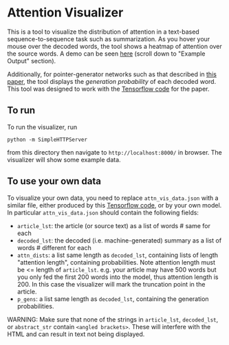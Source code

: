 # Attention Visualizer

This is a tool to visualize the distribution of attention in a text-based sequence-to-sequence task such as summarization. As you hover your mouse over the decoded words, the tool shows a heatmap of attention over the source words. A demo can be seen [here](http://www.abigailsee.com/2017/04/16/taming-rnns-for-better-summarization.html) (scroll down to "Example Output" section).

Additionally, for pointer-generator networks such as that described in [this paper](https://arxiv.org/abs/1704.04368), the tool displays the _generation probability_ of each decoded word. This tool was designed to work with the [Tensorflow code](https://github.com/abisee/pointer-generator) for the paper.

## To run

To run the visualizer, run

```
python -m SimpleHTTPServer
```

from this directory then navigate to `http://localhost:8000/` in browser. The visualizer will show some example data.

## To use your own data

To visualize your own data, you need to replace `attn_vis_data.json` with a similar file, either produced by this [Tensorflow code](https://github.com/abisee/pointer-generator), or by your own model. In particular `attn_vis_data.json` should contain the following fields:

- `article_lst`: the article (or source text) as a list of words # same for each
- `decoded_lst`: the decoded (i.e. machine-generated) summary as a list of words # different for each
- `attn_dists`: a list same length as `decoded_lst`, containing lists of length "attention length", containing probabilities.
  Note attention length must be <= length of `article_lst`.
  e.g. your article may have 500 words but you only fed the first 200 words into the model, thus attention length is 200.
  In this case the visualizer will mark the truncation point in the article.
- `p_gens`: a list same length as `decoded_lst`, containing the generation probabilities.

WARNING: Make sure that none of the strings in `article_lst`, `decoded_lst`, or `abstract_str` contain `<angled brackets>`. These will interfere with the HTML and can result in text not being displayed.
